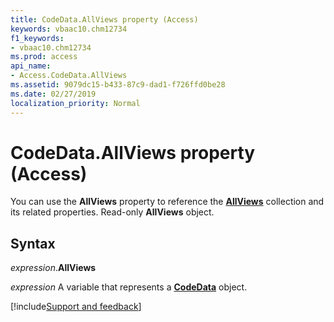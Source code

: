 ```yaml
---
title: CodeData.AllViews property (Access)
keywords: vbaac10.chm12734
f1_keywords:
- vbaac10.chm12734
ms.prod: access
api_name:
- Access.CodeData.AllViews
ms.assetid: 9079dc15-b433-87c9-dad1-f726ffd0be28
ms.date: 02/27/2019
localization_priority: Normal
---
```



# CodeData.AllViews property (Access)

You can use the **AllViews** property to reference the **[AllViews](Access.AllViews.md)** collection and its related properties. Read-only **AllViews** object.


## Syntax

_expression_.**AllViews**

_expression_ A variable that represents a **[CodeData](Access.CodeData.md)** object.




[!include[Support and feedback](~/includes/feedback-boilerplate.md)]